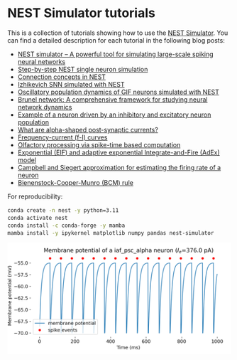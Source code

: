 # NEST Simulator tutorials

This is a collection of tutorials showing how to use the [NEST Simulator](https://nest-simulator.readthedocs.io/en/stable/index.html). You can find a detailed description for each tutorial in the following blog posts:

* [NEST simulator – A powerful tool for simulating large-scale spiking neural networks](https://www.fabriziomusacchio.com/blog/2024-06-09-nest_SNN_simulator/)
* [Step-by-step NEST single neuron simulation](https://www.fabriziomusacchio.com/blog/2024-06-16-nest_single_neuron_example/)
* [Connection concepts in NEST](https://www.fabriziomusacchio.com/blog/2024-06-25-nest_connection_concepts/)
* [Izhikevich SNN simulated with NEST](https://www.fabriziomusacchio.com/blog/2024-06-30-nest_izhikevich_snn/)
* [Oscillatory population dynamics of GIF neurons simulated with NEST](https://www.fabriziomusacchio.com/blog/2024-07-14-oscillating_gif_neuron_population/)
* [Brunel network: A comprehensive framework for studying neural network dynamics](https://www.fabriziomusacchio.com/blog/2024-07-21-brunel_network/)
* [Example of a neuron driven by an inhibitory and excitatory neuron population](https://www.fabriziomusacchio.com/blog/2024-07-28-neuron_driven_by_populations/)
* [What are alpha-shaped post-synaptic currents?](https://www.fabriziomusacchio.com/blog/2024-08-04-alpha_shaped_input_currents/)
* [Frequency-current (f-I) curves](https://www.fabriziomusacchio.com/blog/2024-08-11-fi_curves/)
* [Olfactory processing via spike-time based computation](https://www.fabriziomusacchio.com/blog/2024-08-21-olfactory_processing_via_spike_time_bases_computation/)
* [Exponential (EIF) and adaptive exponential Integrate-and-Fire (AdEx) model](https://www.fabriziomusacchio.com/blog/2024-08-25-EIF_and_AdEx_model/)
* [Campbell and Siegert approximation for estimating the firing rate of a neuron](https://www.fabriziomusacchio.com/blog/2024-09-01-campbell_siegert_approximation/)
* [Bienenstock-Cooper-Munro (BCM) rule](https://www.fabriziomusacchio.com/blog/2024-09-08-bcm_rule/)




For reproducibility:

```bash
conda create -n nest -y python=3.11
conda activate nest
conda install -c conda-forge -y mamba
mamba install -y ipykernel matplotlib numpy pandas nest-simulator
```


![img](thumb/single_neuron_iaf_psc_alpha_Ie_376.0.png)